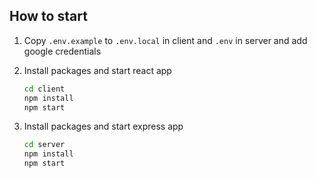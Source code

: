 ## How to start

1. Copy `.env.example` to `.env.local` in client and `.env` in server and add google credentials

1. Install packages and start react app

   ```sh
   cd client
   npm install
   npm start
   ```

1. Install packages and start express app

   ```sh
   cd server
   npm install
   npm start
   ```
